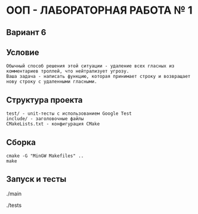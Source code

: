 # ООП - ЛАБОРАТОРНАЯ РАБОТА № 1

## Вариант 6

## Условие
```Тролли атакуют ваш раздел комментариев!
Обычный способ решения этой ситуации - удаление всех гласных из комментариев троллей, что нейтрализует угрозу.
Ваша задача - написать функцию, которая принимает строку и возвращает нову строку с удаленными гласными.
```
## Структура проекта
```src/ - исходный код основной программы
test/ - unit-тесты с использованием Google Test
include/ - заголовочные файлы
CMakeLists.txt - конфигурация CMake
```
## Сборка
```mkdir build && cd build
cmake -G "MinGW Makefiles" ..
make
```
## Запуск и тесты
./main

./tests
